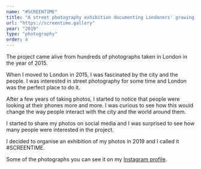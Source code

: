 ```yaml
---
name: "#SCREENTIME"
title: "A street photography exhibition documenting Londoners' growing obsession with their phones, captured through candid moments on the city streets."
url: "https://screentime.gallery"
year: "2019"
type: "photography"
order: 4
---
```


The project came alive from hundreds of photographs taken in London in the year of 2015. 

When I moved to London in 2015, I was fascinated by the city and the people. I was interested in street photography for some time and London was the perfect place to do it.

After a few years of taking photos, I started to notice that people were looking at their phones more and more. I was curious to see how this would change the way people interact with the city and the world around them.

I started to share my photos on social media and I was surprised to see how many people were interested in the project.

I decided to organise an exhibition of my photos in 2019 and I called it #SCREENTIME.

Some of the photographs you can see it on my [Instagram profile](https://instagram.com/ciocan).
